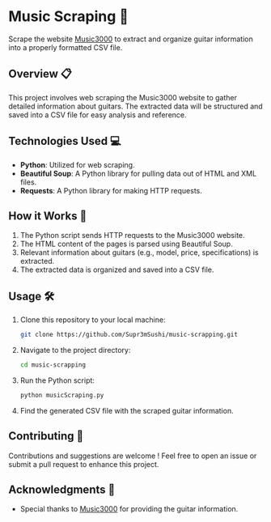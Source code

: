 # Music Scraping 🎸

Scrape the website [Music3000](https://www.music3000.fr) to extract and organize guitar information into a properly formatted CSV file.

## Overview 📋
This project involves web scraping the Music3000 website to gather detailed information about guitars. The extracted data will be structured and saved into a CSV file for easy analysis and reference.


## Technologies Used 💻
- **Python**: Utilized for web scraping.
- **Beautiful Soup**: A Python library for pulling data out of HTML and XML files.
- **Requests**: A Python library for making HTTP requests.


## How it Works 🚀
1. The Python script sends HTTP requests to the Music3000 website.
2. The HTML content of the pages is parsed using Beautiful Soup.
3. Relevant information about guitars (e.g., model, price, specifications) is extracted.
4. The extracted data is organized and saved into a CSV file.


## Usage 🛠️
1. Clone this repository to your local machine:

    ```bash
    git clone https://github.com/Supr3mSushi/music-scrapping.git
    ```

2. Navigate to the project directory:

    ```bash
    cd music-scrapping
    ```

3. Run the Python script:

    ```bash
    python musicScraping.py
    ```

4. Find the generated CSV file with the scraped guitar information.


## Contributing 🤝
Contributions and suggestions are welcome ! Feel free to open an issue or submit a pull request to enhance this project.


## Acknowledgments 🙏
- Special thanks to [Music3000](https://www.music3000.fr) for providing the guitar information.
